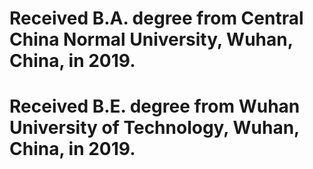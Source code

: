 # Received B.A. degree from Central China Normal University, Wuhan, China, in 2019.
# Received B.E. degree from Wuhan University of Technology, Wuhan, China, in 2019.

